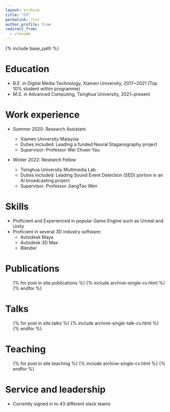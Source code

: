 ```yaml
---
layout: archive
title: "CV"
permalink: /cv/
author_profile: true
redirect_from:
  - /resume
---
```


{% include base_path %}

Education
======
* B.E. in Digital Media Technology, Xiamen University, 2017~2021 (Top 10% student within programme)
* M.S. in Advanced Computing, Tsinghua University, 2021~present
<!-- * Ph.D in Version Control Theory, GitHub University, 2018 (expected) -->

Work experience
======
* Summer 2020: Research Assistant
  * Xiamen University Malaysia
  * Duties included: Leading a funded Neural Staganography project 
  * Supervisor: Professor Wei Chuen Yau

* Winter 2022: Research Fellow 
  * Tsinghua University Multimedia Lab
  * Duties included: Leading Sound Event Detection (SED) portion in an AI broadcasting project
  * Supervisor: Professor JiangTao Wen
  
Skills
======
* Proficient and Experienced in popular Game Engine such as Unreal and Unity
* Proficient in several 3D industry software:
  * Autodesk Maya
  * Autodesk 3D Max
  * Blender

Publications
======
  <ul>{% for post in site.publications %}
    {% include archive-single-cv.html %}
  {% endfor %}</ul>
  
Talks
======
  <ul>{% for post in site.talks %}
    {% include archive-single-talk-cv.html %}
  {% endfor %}</ul>
  
Teaching
======
  <ul>{% for post in site.teaching %}
    {% include archive-single-cv.html %}
  {% endfor %}</ul>
  
Service and leadership
======
* Currently signed in to 43 different slack teams
